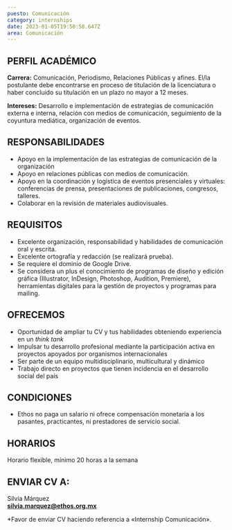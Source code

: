 ```yaml
---
puesto: Comunicación
category: internships
date: 2023-01-05T19:50:58.647Z
area: Comunicación
---
```

<!--StartFragment-->

## PERFIL ACADÉMICO

**Carrera:** Comunicación, Periodismo, Relaciones Públicas y afines.  El/la postulante debe encontrarse en proceso de titulación de la licenciatura o haber concluido su titulación en un plazo no mayor a 12 meses. 

**Intereses:** Desarrollo e implementación de estrategias de comunicación externa e interna, relación con medios de comunicación, seguimiento de la coyuntura mediática, organización de eventos. 

<!--EndFragment-->

<!--StartFragment-->

## RESPONSABILIDADES

* Apoyo en la implementación de las estrategias de comunicación de la organización
* A﻿poyo en relaciones públicas con medios de comunicación.
* Apoyo en la coordinación y logística de eventos presenciales y virtuales: conferencias de prensa, presentaciones de publicaciones, congresos, talleres.
* C﻿olaborar en la revisión de materiales audiovisuales.

<!--EndFragment-->

<!--StartFragment-->

## REQUISITOS

* Excelente organización, responsabilidad y habilidades de comunicación oral y escrita.
* E﻿xcelente ortografía y redacción (se realizará prueba).
* Se requiere el dominio de Google Drive.
* Se considera un plus el conocimiento de programas de diseño y edición gráfica (Illustrator, InDesign, Photoshop, Audition, Premiere), herramientas digitales para la gestión de proyectos y programas para mailing.

<!--EndFragment-->

<!--StartFragment-->

## OFRECEMOS

* Oportunidad de ampliar tu CV y tus habilidades obteniendo experiencia en un *think tank*
* Impulsar tu desarrollo profesional mediante la participación activa en proyectos apoyados por               organismos internacionales
* Ser parte de un equipo multidisciplinario, multicultural y dinámico
* Trabajo directo en proyectos que tienen incidencia en el desarrollo social del país

<!--EndFragment-->

<!--StartFragment-->

## CONDICIONES

* Ethos no paga un salario ni ofrece compensación monetaria a los pasantes, practicantes, ni prestadores de servicio social.

<!--EndFragment-->

<!--StartFragment-->

## HORARIOS

Horario flexible, mínimo 20 horas a la semana

<!--EndFragment-->

<!--StartFragment-->

## ENVIAR CV A:

S﻿ilvia Márquez\
**silvia.marquez@ethos.org.mx**

\*Favor de enviar CV haciendo referencia a «Internship Comunicación».

<!--EndFragment-->